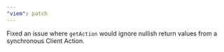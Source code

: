 ```yaml
---
"viem": patch
---
```


Fixed an issue where `getAction` would ignore nullish return values from a synchronous Client Action.
